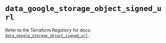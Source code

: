 # `data_google_storage_object_signed_url`

Refer to the Terraform Registory for docs: [`data_google_storage_object_signed_url`](https://registry.terraform.io/providers/hashicorp/google-beta/5.2.0/docs/data-sources/google_storage_object_signed_url).
